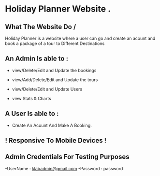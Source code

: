 # Holiday Planner Website .

## What The Website Do /

Holiday Planner is a website where a user can go and create an acount and book a package of a tour to Different Destinations

## An Admin Is able to :

- view/Delete/Edit and Update the bookings

- view/Add/Delete/Edit and Update the tours

- view/Delete/Edit and Update Users

- view Stats & Charts

## A User Is able to :

- Create An Acount And Make A Booking.

## ! Responsive To Mobile Devices !
## Admin Credentials For Testing Purposes
-UserName : klabadmin@gmail.com
-Password : password
